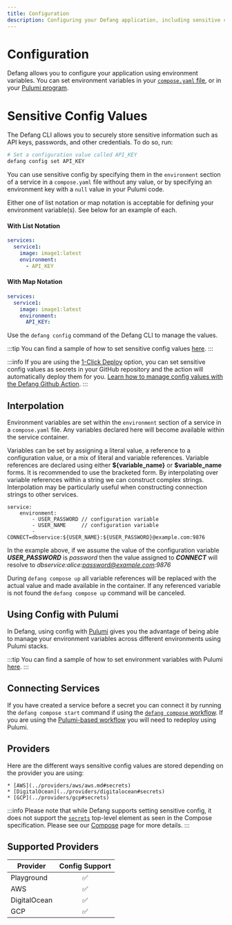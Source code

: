 ```yaml
---
title: Configuration
description: Configuring your Defang application, including sensitive config values like API keys, passwords, and other credentials.
---
```


# Configuration

Defang allows you to configure your application using environment variables. You can set environment variables in your [`compose.yaml` file](./compose.md), or in your [Pulumi program](#using-config-with-pulumi).

# Sensitive Config Values

The Defang CLI allows you to securely store sensitive information such as API keys, passwords, and other credentials. To do so, run:

```bash
# Set a configuration value called API_KEY
defang config set API_KEY
```

You can use sensitive config by specifying them in the `environment` section of a service in a `compose.yaml` file without any value, or by specifying an environment key with a `null` value in your Pulumi code.

Either one of list notation or map notation is acceptable for defining your environment variable(s). See below for an example of each.

#### With List Notation
```yaml
services:
  service1:
    image: image1:latest
    environment:
      - API_KEY
```

#### With Map Notation
```yaml
services:
  service1:
    image: image1:latest
    environment:
      API_KEY:
```

Use the `defang config` command of the Defang CLI to manage the values.

:::tip
You can find a sample of how to set sensitive config values [here](https://github.com/DefangLabs/samples/tree/main/samples/nodejs-openai).
:::

:::info
If you are using the [1-Click Deploy](/docs/tutorials/using-one-click-deploy) option, you can set sensitive config values as secrets in your GitHub repository and the action will automatically deploy them for you. [Learn how to manage config values with the Defang Github Action](https://github.com/DefangLabs/defang-github-action?tab=readme-ov-file#managing-config-values).
:::

## Interpolation

Environment variables are set within the `environment` section of a service in a `compose.yaml` file. Any variables declared here will become available within the service container.

Variables can be set by assigning a literal value, a reference to a configuration value, or a mix of literal and variable references. Variable references are declared using either **\$\{variable_name\}** or **$variable_name** forms. It is recommended to use the bracketed form. By interpolating over variable references within a string we can construct complex strings. Interpolation may be particularly useful when constructing connection strings to other services.

```
service:
    environment:
        - USER_PASSWORD // configuration variable
        - USER_NAME     // configuration variable
        - CONNECT=dbservice:${USER_NAME}:${USER_PASSWORD}@example.com:9876
```
In the example above, if we assume the value of the configuration variable ***USER_PASSWORD*** is *password* then the value assigned to ***CONNECT*** will resolve to *dbservice:alice:password@example.com:9876*


During `defang compose up` all variable references will be replaced with the actual value and made available in the container. If any referenced variable is not found the `defang compose up` command will be canceled.

## Using Config with Pulumi
In Defang, using config with [Pulumi](./pulumi.md) gives you the advantage of being able to manage your environment variables across different environments using Pulumi stacks.

:::tip
You can find a sample of how to set environment variables with Pulumi [here](https://github.com/DefangLabs/samples/tree/main/samples/pulumi-remix-postgres).
:::

## Connecting Services

If you have created a service before a secret you can connect it by running the `defang compose start` command if using the [`defang compose` workflow](./compose.md). If you are using the [Pulumi-based workflow](./pulumi.md) you will need to redeploy using Pulumi.

## Providers

Here are the different ways sensitive config values are stored depending on the provider you are using:

    * [AWS](../providers/aws/aws.md#secrets)
    * [DigitalOcean](../providers/digitalocean#secrets)
    * [GCP](../providers/gcp#secrets)

:::info
Please note that while Defang supports setting sensitive config, it does not support the [`secrets`](https://docs.docker.com/reference/compose-file/secrets/) top-level element as seen in the Compose specification. Please see our [Compose](/docs/concepts/compose) page for more details.
:::

## Supported Providers

| Provider       | Config Support |
|----------------|:--------------:|
| Playground     |     ✅ |
| AWS            |     ✅ |
| DigitalOcean   |     ✅ |
| GCP            |     ✅ |
